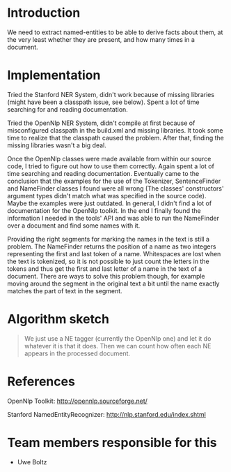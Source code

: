 # Introduction #

We need to extract named-entities to be able to derive facts about them, at the very least whether they are present, and how many times in a document.

# Implementation #

Tried the Stanford NER System, didn't work because of missing libraries (might have been a classpath issue, see below). Spent a lot of time searching for and reading documentation.

Tried the OpenNlp NER System, didn't compile at first because of misconfigured classpath in the build.xml and missing libraries. It took some time to realize that the classpath caused the problem. After that, finding the missing libraries wasn't a big deal.

Once the OpenNlp classes were made available from within our source code, I tried to figure out how to use them correctly. Again spent a lot of time searching and reading documentation. Eventually came to the conclusion that the examples for the use of the Tokenizer, SentenceFinder and NameFinder classes I found were all wrong (The classes' constructors' argument types didn't match what was specified in the source code). Maybe the examples were just outdated. In general, I didn't find a lot of documentation for the OpenNlp toolkit. In the end I finally found the information I needed in the tools' API and was able to run the NameFinder over a document and find some names with it.

Providing the right segments for marking the names in the text is still a problem. The NameFinder returns the position of a name as two integers representing the first and last token of a name. Whitespaces are lost when the text is tokenized, so it is not possible to just count the letters in the tokens and thus get the first and last letter of a name in the text of a document.
There are ways to solve this problem though, for example moving around the segment in the original text a bit until the name exactly matches the part of text in the segment.

# Algorithm sketch #

> We just use a NE tagger (currently the OpenNlp one) and let it do whatever it is that it  does. Then we can count how often each NE appears in the processed document.

# References #

OpenNlp Toolkit: http://opennlp.sourceforge.net/

Stanford NamedEntityRecognizer: http://nlp.stanford.edu/index.shtml

# Team members responsible for this #

  * Uwe Boltz